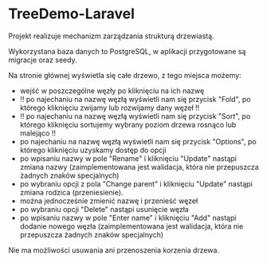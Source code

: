 # TreeDemo-Laravel

Projekt realizuje mechanizm zarządzania strukturą drzewiastą.

Wykorzystana baza danych to PostgreSQL, w aplikacji przygotowane są migracje oraz seedy.

Na stronie głównej wyświetla się całe drzewo, z tego miejsca możemy:
- wejść w poszczególne węzły po kliknięciu na ich nazwę
- !! po najechaniu na nazwę węzłą wyświetli nam się przycisk "Fold", po którego kliknięciu zwijamy lub rozwijamy dany węzeł !!
- !! po najechaniu na nazwę węzłą wyświetli nam się przycisk "Sort", po którego kliknięciu sortujemy wybrany poziom drzewa rosnąco lub malejąco !!
- po najechaniu na nazwę węzłą wyświetli nam się przycisk "Options", po którego kliknięciu uzyskamy dostęp do opcji
- po wpisaniu nazwy w pole "Rename" i kliknięciu "Update" nastąpi zmiana nazwy (zaimplementowana jest walidacja, która nie przepuszcza żadnych znaków specjalnych)
- po wybraniu opcji z pola "Change parent" i kliknięciu "Update" nastąpi zmiana rodzica (przeniesienie).
- można jednocześnie zmienić nazwę i przenieść węzeł
- po wybraniu opcji "Delete" nastąpi usunięcie węzła
- po wpisaniu nazwy w pole "Enter name" i kliknięciu "Add" nastąpi dodanie nowego węzła (zaimplementowana jest walidacja, która nie przepuszcza żadnych znaków specjalnych)

Nie ma możliwości usuwania ani przenoszenia korzenia drzewa.
